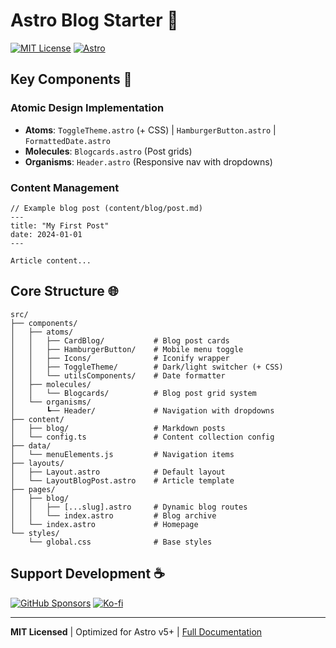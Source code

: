 
# Astro Blog Starter 🌟

[![MIT License](https://img.shields.io/badge/License-MIT-green.svg)](https://opensource.org/licenses/MIT)
[![Astro](https://img.shields.io/badge/Astro-5.5.5-FF5D01.svg?logo=astro)](https://astro.build)


## Key Components 🔑

### Atomic Design Implementation
- **Atoms**:
  `ToggleTheme.astro` (+ CSS) | `HamburgerButton.astro` | `FormattedDate.astro`
- **Molecules**:
  `Blogcards.astro` (Post grids)
- **Organisms**:
  `Header.astro` (Responsive nav with dropdowns)

### Content Management
```astro
// Example blog post (content/blog/post.md)
---
title: "My First Post"
date: 2024-01-01
---

Article content...
```







## Core Structure 🌐

```
src/
├── components/
│   ├── atoms/
│   │   ├── CardBlog/           # Blog post cards
│   │   ├── HamburgerButton/    # Mobile menu toggle
│   │   ├── Icons/              # Iconify wrapper
│   │   ├── ToggleTheme/        # Dark/light switcher (+ CSS)
│   │   └── utilsComponents/    # Date formatter
│   ├── molecules/
│   │   └── Blogcards/          # Blog post grid system
│   └── organisms/
│       ┗── Header/             # Navigation with dropdowns
├── content/
│   ├── blog/                   # Markdown posts
│   └── config.ts               # Content collection config
├── data/
│   └── menuElements.js         # Navigation items
├── layouts/
│   ├── Layout.astro            # Default layout
│   └── LayoutBlogPost.astro    # Article template
├── pages/
│   ├── blog/
│   │   ├── [...slug].astro     # Dynamic blog routes
│   │   └── index.astro         # Blog archive
│   └── index.astro             # Homepage
└── styles/
    └── global.css              # Base styles
```


## Support Development ☕
[![GitHub Sponsors](https://img.shields.io/badge/Sponsor-%E2%9D%A4%EF%B8%8F-ea4aaa?logo=githubsponsors)](https://github.com/sponsors/SofiDevO?o=esb)
[![Ko-fi](https://img.shields.io/badge/Buy%20Me%20a%20Coffee-ff5e5b?logo=kofi)](https://ko-fi.com/sofidev)

---

**MIT Licensed** | Optimized for Astro v5+ | [Full Documentation](https://github.com/SofiDevO/astro-blog-starter)
